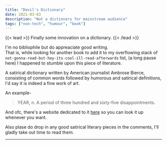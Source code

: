 ```yaml
---
title: "Devil's Dictionary"
date: 2021-03-03
description: "Not a dictionary for mainstream audience"
tags: ["non-tech", "humour", "book"]
---
```


{{< lead >}}
Finally some innovation on a dictionary.
{{< /lead >}}

I'm no bibliophile but do appreaciate good writing.  
That is, while looking for another book to add it to my overflowing stack of ```not-gonna-read-but-hey-its-cool-ill-read-afterwards``` list, (a long pause here) I happened to stumble upon this piece of literature.

A satirical dictionary written by American journalist Ambrose Bierce, consisting of common words followed by humorous and satirical definitions, I'd say it is indeed a fine work of art.

An example-
>YEAR, n. A period of three hundred and sixty-five disappointments.

And ofc, there's a website dedicated to it [here](http://www.thedevilsdictionary.com/) so you can look it up whenever you want.  

Also plase do drop in any good satirical literary pieces in the comments, I'll gladly take out time to read them.

---

